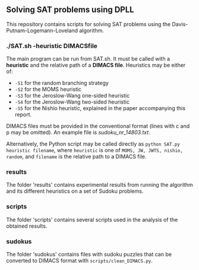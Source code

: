 ## Solving SAT problems using DPLL

This repository contains scripts for solving SAT problems using the Davis-Putnam-Logemann-Loveland algorithm.


### ./SAT.sh -heuristic DIMACSfile

The main program can be run from SAT.sh. It must be called with a **heuristic** and the relative path of a **DIMACS file**. Heuristics may be either of:

* `-S1` for the random branching strategy
* `-S2` for the MOMS heuristic
* `-S3` for the Jeroslow-Wang one-sided heuristic
* `-S4` for the Jeroslow-Wang two-sided heuristic
* `-S5` for the Nishio heuristic, explained in the paper accompanying this report.

DIMACS files must be provided in the conventional format (lines with c and p may be omitted). An example file is *sudoku_nr_14803.txt*.

Alternatively, the Python script may be called directly as `python SAT.py heuristic filename`, where `heuristic` is one of `MOMS, JW, JWTS, nishio, random`, and `filename` is the relative path to a DIMACS file.


### results

The folder 'results' contains experimental results from running the algorithm and its different heuristics on a set of Sudoku problems.

### scripts

The folder 'scripts' contains several scripts used in the analysis of the obtained results.

### sudokus

The folder 'sudokus' contains files with sudoku puzzles that can be converted to DIMACS format with `scripts/clean_DIMACS.py`.

